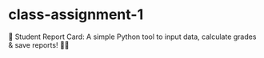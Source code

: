 # class-assignment-1
📘 Student Report Card: A simple Python tool to input data, calculate grades &amp; save reports! 📝🚀
